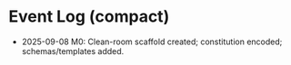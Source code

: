 # Event Log (compact)
- 2025-09-08 M0: Clean-room scaffold created; constitution encoded; schemas/templates added.

